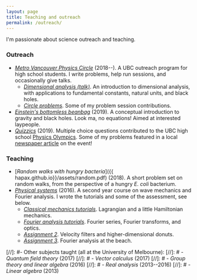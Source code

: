 ```yaml
---
layout: page
title: Teaching and outreach
permalink: /outreach/
---
```


I'm passionate about science outreach and teaching.

### Outreach

- [*Metro Vancouver Physics Circle*](https://outreach.phas.ubc.ca/events/metro-vancouver-physics-circle/)
  (2018--). A UBC outreach program for high school students. I write problems, help run sessions, and occasionally
  give talks.
  - [*Dimensional analysis (talk)*](assets/dimensional-analysis.pdf). An
  introduction to dimensional analysis, with applications to
  fundamental constants, natural units, and black holes.
  - [*Circle problems*](assets/circle-probs.pdf). Some of my problem
    session contributions.
- [*Einstein's bottomless beanbag*](assets/conceptual-gravity.pdf) (2019). A conceptual introduction to
  gravity and black holes. Look ma, no equations! Aimed at interested laypeople.
- [*Quizzics*](assets/quzzics.pdf) (2019). Multiple choice questions
  contributed to the UBC high school [Physics Olympics](https://physoly.phas.ubc.ca/). Some of my problems featured in a local
  [newspaper article](https://thetyee.ca/Culture/2019/03/13/Physics-Olympics-Spectating/)
  on the event!

### Teaching

- [*Random walks with hungry bacteria*]({{
  hapax.github.io}}/assets/random.pdf) (2018). A short problem set
  on random walks, from the perspective of a hungry *E. coli*
  bacterium.
- [*Physical systems*](https://handbook.unimelb.edu.au/subjects/phyc20014)
  (2016). A second year course on wave mechanics and Fourier
  analysis. I wrote the tutorials and some of the assessment, see below.
  - [*Classical mechanics tutorials*]({{hapax.github.io}}/assets/classical-tutes-full.pdf). Lagrangian
  and a little Hamiltonian mechanics.
  - [*Fourier analysis tutorials*]({{hapax.github.io}}/assets/fourier-tutes-full.pdf). Fourier series, Fourier transforms, and optics.
  - [*Assignment 2*]({{hapax.github.io}}/assets/physical-systems-a2.pdf). Velocity filters and higher-dimensional donuts.
  - [*Assignment 3*]({{hapax.github.io}}/assets/physical-systems-a3.pdf). Fourier analysis at the beach.

[//]: #- Other subjects taught (all at the University of Melbourne):
[//]: #  - *Quantum field theory* (2017)
[//]: #  - *Vector calculus* (2017)
[//]: #  - *Group theory and linear algebra* (2016)
[//]: #  - *Real analysis* (2013--2016)
[//]: #  - *Linear algebra* (2013)
